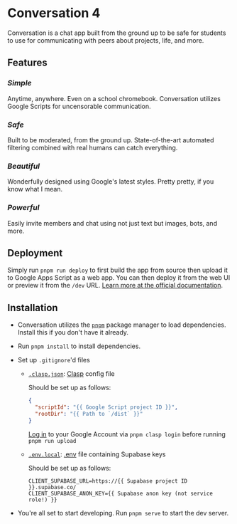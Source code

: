 # Conversation 4

Conversation is a chat app built from the ground up to be safe for students to
use for communicating with peers about projects, life, and more.

## Features

### _Simple_

Anytime, anywhere. Even on a school chromebook. Conversation utilizes Google Scripts for uncensorable communication.

### _Safe_

Built to be moderated, from the ground up. State-of-the-art automated filtering combined with real humans can catch everything.

### _Beautiful_

Wonderfully designed using Google's latest styles. Pretty pretty, if you know what I mean.

### _Powerful_

Easily invite members and chat using not just text but images, bots, and more.

## Deployment

Simply run `pnpm run deploy` to first build the app from source then upload it
to Google Apps Script as a web app. You can then deploy it from the web UI or
preview it from the `/dev` URL.
[Learn more at the official documentation](https://developers.google.com/apps-script/guides/web).

## Installation

- Conversation utilizes the [`pnpm`](https://www.pnpm.io) package manager to
  load dependencies. Install this if you don't have it already.

- Run `pnpm install` to install dependencies.

- Set up `.gitignore`'d files

  - [`.clasp.json`](/.clasp.json): [Clasp](https://github.com/google/clasp)
    config file

    Should be set up as follows:

    ```json
    {
      "scriptId": "{{ Google Script project ID }}",
      "rootDir": "{{ Path to `/dist` }}"
    }
    ```

    [Log in](https://github.com/google/clasp#login) to your Google Account via
    `pnpm clasp login` before running `pnpm run upload`

  - [`.env.local`](/.env.local): [.env](https://www.npmjs.com/package/dotenv)
    file containing Supabase keys

    Should be set up as follows:

    ```env
    CLIENT_SUPABASE_URL=https://{{ Supabase project ID }}.supabase.co/
    CLIENT_SUPABASE_ANON_KEY={{ Supabase anon key (not service role!) }}
    ```

- You're all set to start developing. Run `pnpm serve` to start the dev server.
